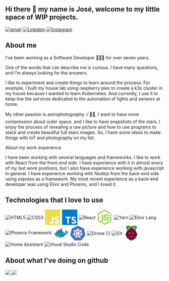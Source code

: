 ## Hi there 👋 my name is José, welcome to my little space of WIP projects.

<div>
  <a href="mailto:jparadas.b@gmail.com"><img alt="email" height="50" src="https://camo.githubusercontent.com/4a3dd8d10a27c272fd04b2ce8ed1a130606f95ea6a76b5e19ce8b642faa18c27/68747470733a2f2f6564656e742e6769746875622e696f2f537570657254696e7949636f6e732f696d616765732f7376672f676d61696c2e737667" /></a>
  <a href="https://www.linkedin.com/in/jparadasb/"><img alt="Linkdein" height="50" src="https://camo.githubusercontent.com/c8a9c5b414cd812ad6a97a46c29af67239ddaeae08c41724ff7d945fb4c047e5/68747470733a2f2f6564656e742e6769746875622e696f2f537570657254696e7949636f6e732f696d616765732f7376672f6c696e6b6564696e2e737667" /></a>
  <a href="https://www.instagram.com/v1nceent/"><img alt="Instagram" height="50" src="https://camo.githubusercontent.com/c9dacf0f25a1489fdbc6c0d2b41cda58b77fa210a13a886d6f99e027adfbd358/68747470733a2f2f6564656e742e6769746875622e696f2f537570657254696e7949636f6e732f696d616765732f7376672f696e7374616772616d2e737667" /></a>
 
</div>

## About me

I've been working as a Software Developer 🧑🏻‍💻 for over seven years. 

One of the words that can describe me is curious. I have many questions, and I'm always looking for the answers. 

I like to experiment and create things to learn around the process. For example, I built my house lab using raspberry pies to create a k3s cluster in my house because I wanted to learn Kubernetes. And currently, I use it to keep live the services dedicated to the automation of lights and sensors at home.

My other passion is astrophotography ☄️🔭📸, I want to have more compression about outer space, and I like to have snapshots of the stars. I enjoy the process of revealing a raw picture and how to use programs to stack and create beautiful full stars images. So, I have some ideas to make things with IoT and photography on my list. 

About my work experience

I have been working with several languages and frameworks.
I like to work with React from the front-end side. I have experience with it in almost every of my last work positions, but I also have experience working with javascript in general. 
I have experience working with Nodejs from the back-end side using express as a framework.
My most recent experience as a back-end developer was using Elixir and Phoenix, and I loved it.

## Technologies that I love to use
<div >
  <img align="center" alt="HTML5" height="50" src="https://camo.githubusercontent.com/72e5df59529a42423d671ba4c02bfb327d917517bfff18595c5e5dc17a5abece/68747470733a2f2f6564656e742e6769746875622e696f2f537570657254696e7949636f6e732f696d616765732f7376672f68746d6c352e737667" />
  <img align="center" alt="CSS3" height="50" src="https://camo.githubusercontent.com/b788527f604d8e727fcc90d721984125bced85c8a1c9f8da69c6c4a3e51df3c5/68747470733a2f2f6564656e742e6769746875622e696f2f537570657254696e7949636f6e732f696d616765732f7376672f637373332e737667" />
  <img align="center" alt="js" height="50" src="https://raw.githubusercontent.com/devicons/devicon/master/icons/javascript/javascript-plain.svg" />
  <img align="center" alt="ts" height="50" src="https://raw.githubusercontent.com/devicons/devicon/master/icons/typescript/typescript-plain.svg" />
  <img align="center" alt="React" height="50" src="https://camo.githubusercontent.com/98ce3f27aec475c03ad0441a7d4092f6b956814c7adc7f0049689dccedb82f1d/68747470733a2f2f6564656e742e6769746875622e696f2f537570657254696e7949636f6e732f696d616765732f7376672f72656163742e737667" />
  <img align="center" alt="Node" height="50" src="https://raw.githubusercontent.com/devicons/devicon/master/icons/nodejs/nodejs-original.svg" />
  <img align="center" alt="Yarn" height="50" src="https://camo.githubusercontent.com/9ec5d0c3f7552908b21cfa4cc656e5bd2b6f1c4d2f46225a3ff1d2ee176ec4ef/68747470733a2f2f6564656e742e6769746875622e696f2f537570657254696e7949636f6e732f696d616765732f7376672f7961726e2e737667" />
  <img align="center" alt="Elixir Lang" height="50" src="https://avatars.githubusercontent.com/u/1481354" />
  <img aling="center" alt="Phoenix Framework" height="50" src="https://avatars.githubusercontent.com/u/6510388" />
  <img align="center" alt="Docker" height="50" src="https://raw.githubusercontent.com/devicons/devicon/master/icons/docker/docker-original.svg" />
  <img align="center" alt="Kubernetes" height="50" src="https://raw.githubusercontent.com/devicons/devicon/master/icons/kubernetes/kubernetes-plain.svg" />
  <img align="center" alt="Drone CI" height="50" src="https://camo.githubusercontent.com/9edae08c8917f60311ee743c96eb2f567a7d99d9ddfbc8ba81115a22d6f00140/68747470733a2f2f6564656e742e6769746875622e696f2f537570657254696e7949636f6e732f696d616765732f7376672f64726f6e652e737667" />
  <img align="center" alt="Git" height="50" src="https://camo.githubusercontent.com/a7628672dbfd8720309680580dbfe8aff1d12a1bb2397b5c36cd10a56e08adf7/68747470733a2f2f6564656e742e6769746875622e696f2f537570657254696e7949636f6e732f696d616765732f7376672f6769742e737667" />
  <img align="center" alt="Raspberry pi" height="50" src="https://raw.githubusercontent.com/devicons/devicon/master/icons/raspberrypi/raspberrypi-original.svg" />
  <img align="center" alt="Home Assistant" height="50" src="https://raw.githubusercontent.com/home-assistant/assets/master/logo/logo-pretty.svg" />
  <img align="center" alt="Visual Studio Code" height="50" src="https://camo.githubusercontent.com/3913c59c7057f9c9a7f79d63c9753930e69790c8f90fbb375a78686e96165d29/68747470733a2f2f6564656e742e6769746875622e696f2f537570657254696e7949636f6e732f696d616765732f7376672f76697375616c73747564696f636f64652e737667" />
</div>

## About what I've doing on github

<div align="left">
  <a href="https://github.com/jparadasb">
  <img height="180em" src="https://github-readme-stats.vercel.app/api?username=jparadasb&show_icons=true&theme=gradient&include_all_commits=true&count_private=true"/>
  <img height="180em" src="https://github-readme-stats.vercel.app/api/top-langs/?username=jparadasb&layout=compact&langs_count=7&theme=gradient"/>
</div>

<!--
**jparadasb/jparadasb** is a ✨ _special_ ✨ repository because its `README.md` (this file) appears on your GitHub profile.

Here are some ideas to get you started:

- 🔭 I’m currently working on ...
- 🌱 I’m currently learning ...
- 👯 I’m looking to collaborate on ...
- 🤔 I’m looking for help with ...
- 💬 Ask me about ...
- 📫 How to reach me: ...
- 😄 Pronouns: ...
- ⚡ Fun fact: ...
-->
